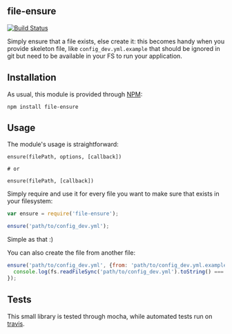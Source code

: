 ## file-ensure

[![Build Status](https://travis-ci.org/namshi/node-file-ensure.svg?branch=master)](https://travis-ci.org/namshi/node-file-ensure)

Simply ensure that a file exists, else create it: this becomes handy
when you provide skeleton file, like `config_dev.yml.example` that should
be ignored in git but need to be available in your FS to run your
application.

## Installation

As usual, this module is provided through
[NPM](https://www.npmjs.org/package/file-ensure):

```
npm install file-ensure
```

## Usage

The module's usage is straightforward:

```
ensure(filePath, options, [callback])

# or

ensure(filePath, [callback])
```

Simply require and use it for every file 
you want to make sure that exists in 
your filesystem:

``` javascript
var ensure = require('file-ensure');

ensure('path/to/config_dev.yml');
```

Simple as that :)

You can also create the file from another file:

``` javascript
ensure('path/to/config_dev.yml', {from: 'path/to/config_dev.yml.example'}, function(err){
  console.log(fs.readFileSync('path/to/config_dev.yml').toString() === fs.readFileSync('path/to/config_dev.yml.example').toString());
});
```

## Tests

This small library is tested through mocha, while
automated tests run on [travis](https://travis-ci.org/namshi/node-file-ensure).
